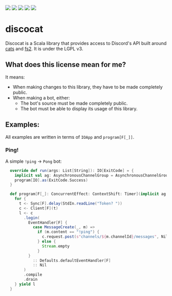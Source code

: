 [![](https://img.shields.io/codacy/grade/8a52090e000f44d0b99f8fcdf80b6cff.svg?style=flat-square)](https://www.codacy.com/app/srn/discocat?utm_source=github.com&amp;utm_medium=referral&amp;utm_content=sorenbug/discocat&amp;utm_campaign=Badge_Grade)
[![](https://img.shields.io/sonar/https/sonarcloud.io/sorenbug_discocat/violations.svg?format=long&style=flat-square)](https://sonarcloud.io/dashboard?id=sorenbug_discocat)
[![](https://img.shields.io/librariesio/github/sorenbug/discocat.svg?style=flat-square)](https://libraries.io/github/sorenbug/discocat)
[![](https://img.shields.io/github/license/sorenbug/discocat.svg?style=flat-square)](https://www.gnu.org/licenses/lgpl-3.0.en.html)
[![](https://img.shields.io/discord/390751088829005826.svg?style=flat-square)](https://discord.gg/TQZ5Brw)

# discocat

Discocat is a Scala library that provides access to Discord's API built around [cats](https://typelevel.org/cats/) and [fs2](https://fs2.io/). It is under the LGPL v3.

## What does this license mean for me?

It means:
- When making changes to this library, they have to be made completely public.
- When making a bot, either:
  - The bot's source must be made completely public.
  - The bot must be able to display its usage of this library.
  
## Examples:

All examples are written in terms of `IOApp` and `program[F[_]]`.

### Ping!

A simple `!ping` -> `Pong` bot:

```scala
  override def run(args: List[String]): IO[ExitCode] = {
    implicit val ag: AsynchronousChannelGroup = AsynchronousChannelGroup.withThreadPool(Executors.newCachedThreadPool())
    program[IO].as(ExitCode.Success)
  }

  def program[F[_]: ConcurrentEffect: ContextShift: Timer](implicit ag: AsynchronousChannelGroup): F[Unit] = {
    for {
      t <- Sync[F].delay(StdIn.readLine("Token? "))
      c <- Client[F](t)
      l <- c
        .login(
          EventHandler[F] {
            case MessageCreate(_, m) =>
			  if (m.content == "!ping") {
                c.request.post(s"channels/${m.channelId}/messages", Nil, Map("content" -> "Pong!")).drain
              } else {
                Stream.empty
              }
          }
            :: Defaults.defaultEventHandler[F]
            :: Nil
        )
        .compile
        .drain
    } yield l
  }
```
